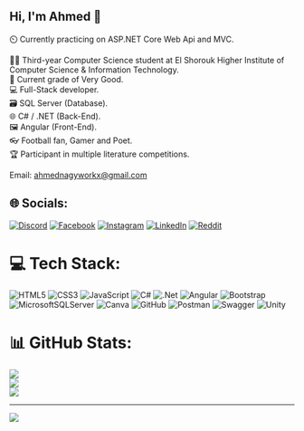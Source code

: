 ## Hi, I'm Ahmed 👋

⏲️ Currently practicing on ASP.NET Core Web Api and MVC. <br/>

​👨‍🎓 Third-year Computer Science student at El Shorouk Higher Institute of Computer Science & Information Technology. <br/>
💯 Current grade of Very Good. <br/>
💻 Full-Stack developer. <br/>
🗃️ SQL Server (Database). <br/>
🌐 C# / .NET (Back-End). <br/>
🖼️ Angular (Front-End). <br/>
👓 Football fan, Gamer and Poet. <br/>
🏆 Participant in multiple literature competitions. <br/>

Email: ahmednagyworkx@gmail.com
## 🌐 Socials:
[![Discord](https://img.shields.io/badge/Discord-%237289DA.svg?logo=discord&logoColor=white)](https://discord.gg/http://discordapp.com/users/560204460148654233) [![Facebook](https://img.shields.io/badge/Facebook-%231877F2.svg?logo=Facebook&logoColor=white)](https://facebook.com/ahmed.nagyx) [![Instagram](https://img.shields.io/badge/Instagram-%23E4405F.svg?logo=Instagram&logoColor=white)](https://instagram.com/ahmed.nagyx) [![LinkedIn](https://img.shields.io/badge/LinkedIn-%230077B5.svg?logo=linkedin&logoColor=white)](https://linkedin.com/in/ahmed-nagyx) [![Reddit](https://img.shields.io/badge/Reddit-%23FF4500.svg?logo=Reddit&logoColor=white)](https://reddit.com/user/AhmedNagyx) 

# 💻 Tech Stack:
![HTML5](https://img.shields.io/badge/html5-%23E34F26.svg?style=for-the-badge&logo=html5&logoColor=white) ![CSS3](https://img.shields.io/badge/css3-%231572B6.svg?style=for-the-badge&logo=css3&logoColor=white) ![JavaScript](https://img.shields.io/badge/javascript-%23323330.svg?style=for-the-badge&logo=javascript&logoColor=%23F7DF1E) ![C#](https://img.shields.io/badge/c%23-%23239120.svg?style=for-the-badge&logo=csharp&logoColor=white) ![.Net](https://img.shields.io/badge/.NET-5C2D91?style=for-the-badge&logo=.net&logoColor=white) ![Angular](https://img.shields.io/badge/angular-%23DD0031.svg?style=for-the-badge&logo=angular&logoColor=white) ![Bootstrap](https://img.shields.io/badge/bootstrap-%238511FA.svg?style=for-the-badge&logo=bootstrap&logoColor=white) ![MicrosoftSQLServer](https://img.shields.io/badge/Microsoft%20SQL%20Server-CC2927?style=for-the-badge&logo=microsoft%20sql%20server&logoColor=white) ![Canva](https://img.shields.io/badge/Canva-%2300C4CC.svg?style=for-the-badge&logo=Canva&logoColor=white) ![GitHub](https://img.shields.io/badge/github-%23121011.svg?style=for-the-badge&logo=github&logoColor=white) ![Postman](https://img.shields.io/badge/Postman-FF6C37?style=for-the-badge&logo=postman&logoColor=white) ![Swagger](https://img.shields.io/badge/-Swagger-%23Clojure?style=for-the-badge&logo=swagger&logoColor=white) ![Unity](https://img.shields.io/badge/unity-%23000000.svg?style=for-the-badge&logo=unity&logoColor=white)
# 📊 GitHub Stats:
![](https://github-readme-stats.vercel.app/api?username=AhmedNagyx&theme=github_dark_dimmed&hide_border=false&include_all_commits=false&count_private=false)<br/>
![](https://nirzak-streak-stats.vercel.app/?user=AhmedNagyx&theme=github_dark_dimmed&hide_border=false)<br/>
![](https://github-readme-stats.vercel.app/api/top-langs/?username=AhmedNagyx&theme=github_dark_dimmed&hide_border=false&include_all_commits=false&count_private=false&layout=compact)

---
[![](https://visitcount.itsvg.in/api?id=AhmedNagyx&icon=0&color=0)](https://visitcount.itsvg.in)

<!-- Proudly created with GPRM ( https://gprm.itsvg.in ) -->
